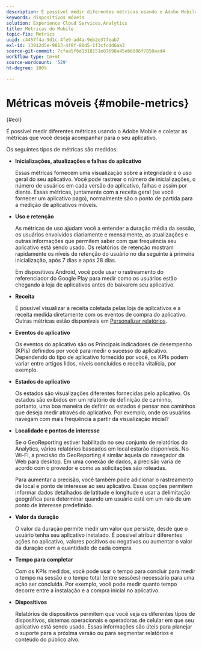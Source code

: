 ```yaml
---
description: É possível medir diferentes métricas usando o Adobe Mobile e coletando as métricas que você deseja acompanhar para o seu aplicativo.
keywords: dispositivos móveis
solution: Experience Cloud Services,Analytics
title: Métricas do Mobile
topic-fix: Metrics
uuid: c4457f4a-9d1c-4fe9-ad4a-9eb2e37feab7
exl-id: 13912d5e-9813-4f8f-80d5-1f3cfcdd6aa3
source-git-commit: 7cfaa5f6d1318151e87698a45eb6006f7850aad4
workflow-type: tm+mt
source-wordcount: '529'
ht-degree: 100%

---
```


# Métricas móveis {#mobile-metrics}

{#eol}

É possível medir diferentes métricas usando o Adobe Mobile e coletar as métricas que você deseja acompanhar para o seu aplicativo.

Os seguintes tipos de métricas são medidos:

* **Inicializações, atualizações e falhas do aplicativo**

   Essas métricas fornecem uma visualização sobre a integridade e o uso geral do seu aplicativo. Você pode rastrear o número de inicializações, o número de usuários em cada versão do aplicativo, falhas e assim por diante. Essas métricas, juntamente com a receita geral (se você fornecer um aplicativo pago), normalmente são o ponto de partida para a medição de aplicativos móveis.

* **Uso e retenção**

   As métricas de uso ajudam você a entender a duração média da sessão, os usuários envolvidos diariamente e mensalmente, as atualizações e outras informações que permitem saber com que frequência seu aplicativo está sendo usado. Os relatórios de retenção mostram rapidamente os níveis de retenção do usuário no dia seguinte à primeira inicialização, após 7 dias e após 28 dias.

   Em dispositivos Android, você pode usar o rastreamento do referenciador do Google Play para medir como os usuários estão chegando à loja de aplicativos antes de baixarem seu aplicativo.

* **Receita**

   É possível visualizar a receita coletada pelas loja de aplicativos e a receita medida diretamente com os eventos de compra do aplicativo. Outras métricas estão disponíveis em [Personalizar relatórios](/help/using/usage/reports-customize/reports-customize.md).

* **Eventos do aplicativo**

   Os eventos do aplicativo são os Principais indicadores de desempenho (KPIs) definidos por você para medir o sucesso do aplicativo. Dependendo do tipo de aplicativo fornecido por você, os KPIs podem variar entre   artigos lidos, níveis concluídos e receita vitalícia, por exemplo.

* **Estados do aplicativo**

   Os estados são visualizações diferentes fornecidas pelo aplicativo. Os estados são exibidos em um relatório de definição de caminho, portanto, uma boa maneira de definir os estados é pensar nos caminhos que deseja medir através do aplicativo. Por exemplo, onde os usuários navegam com mais frequência a partir da visualização inicial?

* **Localidade e pontos de interesse**

   Se o GeoReporting estiver habilitado no seu conjunto de relatórios do Analytics, vários relatórios baseados em local estarão disponíveis. No Wi-Fi, a precisão do GeoReporting é similar àquela do navegador da Web para desktop. Em uma conexão de dados, a precisão varia de acordo com o provedor e como as solicitações são roteadas.

   Para aumentar a precisão, você também pode adicionar o rastreamento de local e ponto de interesse ao seu aplicativo. Essas opções permitem informar dados detalhados de latitude e longitude e usar a delimitação geográfica para determinar quando um usuário está em um raio de um ponto de interesse predefinido.

* **Valor da duração**

   O valor da duração permite medir um valor que persiste, desde que o usuário tenha seu aplicativo instalado. É possível atribuir diferentes ações no aplicativo, valores positivos ou negativos ou aumentar o valor da duração com a quantidade de cada compra.

* **Tempo para completar**

   Com os KPIs medidos, você pode usar o tempo para concluir para medir o tempo na sessão e o tempo total (entre sessões) necessário para uma ação ser concluída. Por exemplo, você pode medir quanto tempo decorre entre a instalação e a compra inicial no aplicativo.

* **Dispositivos**

   Relatórios de dispositivos permitem que você veja os diferentes tipos de dispositivos, sistemas operacionais e operadoras de celular em que seu aplicativo está sendo usado. Essas informações são úteis para planejar o suporte para a próxima versão ou para segmentar relatórios e conteúdo do público alvo.
